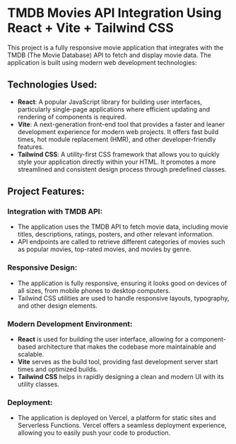 # TMDB Movies API Integration Using React + Vite + Tailwind CSS

This project is a fully responsive movie application that integrates with the TMDB (The Movie Database) API to fetch and display movie data. The application is built using modern web development technologies:

## Technologies Used:

- **React**: A popular JavaScript library for building user interfaces, particularly single-page applications where efficient updating and rendering of components is required.
- **Vite**: A next-generation front-end tool that provides a faster and leaner development experience for modern web projects. It offers fast build times, hot module replacement (HMR), and other developer-friendly features.
- **Tailwind CSS**: A utility-first CSS framework that allows you to quickly style your application directly within your HTML. It promotes a more streamlined and consistent design process through predefined classes.

## Project Features:

### Integration with TMDB API:

- The application uses the TMDB API to fetch movie data, including movie titles, descriptions, ratings, posters, and other relevant information.
- API endpoints are called to retrieve different categories of movies such as popular movies, top-rated movies, and movies by genre.

### Responsive Design:

- The application is fully responsive, ensuring it looks good on devices of all sizes, from mobile phones to desktop computers.
- Tailwind CSS utilities are used to handle responsive layouts, typography, and other design elements.

### Modern Development Environment:

- **React** is used for building the user interface, allowing for a component-based architecture that makes the codebase more maintainable and scalable.
- **Vite** serves as the build tool, providing fast development server start times and optimized builds.
- **Tailwind CSS** helps in rapidly designing a clean and modern UI with its utility classes.

### Deployment:

- The application is deployed on Vercel, a platform for static sites and Serverless Functions. Vercel offers a seamless deployment experience, allowing you to easily push your code to production.
